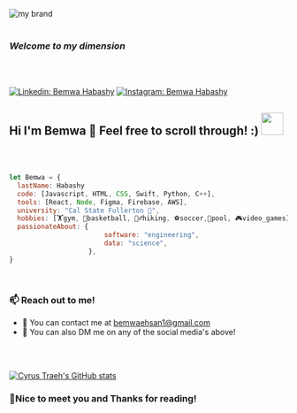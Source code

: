 ![my brand]((https://64.media.tumblr.com/dc3697bed909aeae46e22dba541114d2/tumblr_mwyf5fwezO1rsdpaso1_500.gifv))
<br>
<br>
<h3 style="font-weight:bold"><em>Welcome to my dimension</em>
</h3><br>
<br>

[![Linkedin: Bemwa Habashy](https://img.shields.io/badge/-Bemwa_Habashy-blue?style=plastic&logo=Linkedin&logoColor=white&link=https://www.linkedin.com/in/bemwa-habashy-b906181bb/)](https://www.linkedin.com/in/bemwa-habashy-b906181bb/)
[![Instagram: Bemwa Habashy](https://img.shields.io/badge/-Bemwa_Habashy-pink?style=plastic&logo=Instagram&logoColor=white&link=https://www.instagram.com/bemwahabashy/)](https://www.instagram.com/bemwahabashy/)


<h2 style="font-weight:bold"> Hi I'm Bemwa 👋 Feel free to scroll through! :) <img src="https://media3.giphy.com/media/vzY5lE13aErsxmmeQx/giphy.gif?cid=790b761143788319a5b7b8418859a5de656da442dffc05df&rid=giphy.gif&ct=s" width="40" height="40"></h2>
<br>
<br>

```javascript
let Bemwa = {
  lastName: Habashy
  code: [Javascript, HTML, CSS, Swift, Python, C++],
  tools: [React, Node, Figma, Firebase, AWS],
  university: "Cal State Fullerton 🐘",
  hobbies: [🏋️gym, 🏀basketball, 🚶‍♂️hiking, ⚽soccer,🎱pool, 🎮video_games],
  passionateAbout: {
                        software: "engineering",
                        data: "science",
                    },
}
```
<br>

<h3 style="font-weight:bold">📫 Reach out to me!</h3>
<ul>
<li>💌 You can contact me at <a href="mailto:bemwaehsan1@gmail.com">bemwaehsan1@gmail.com</a></li>
<li>📱 You can also DM me on any of the social media's above!</li>
</ul>
<br>
<br>

[![Cyrus Traeh's GitHub stats](https://github-readme-stats.vercel.app/api?username=TRA3H)](https://github.com/TRA3H/github-readme-stats)


<h3 style="font-weight:bold">🤝Nice to meet you and Thanks for reading! </h3>


<!--
**TRA3H/TRA3H** is a ✨ _special_ ✨ repository because its `README.md` (this file) appears on your GitHub profile.

Here are some ideas to get you started:

- 🔭 I’m currently working on ...
- 🌱 I’m currently learning ...
- 👯 I’m looking to collaborate on ...
- 🤔 I’m looking for help with ...
- 💬 Ask me about ...
- 📫 How to reach me: ...
- 😄 Pronouns: ...
- ⚡ Fun fact: ...
-->
